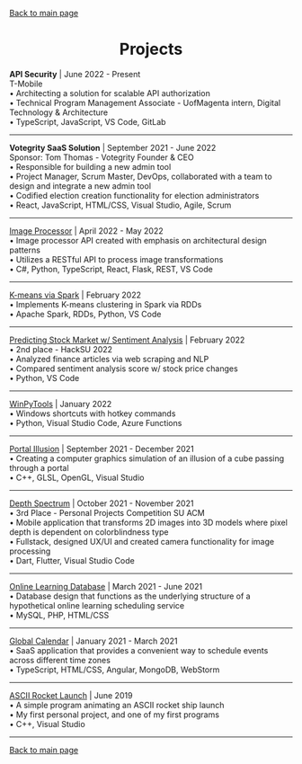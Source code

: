 [Back to main page](./../README.md)

<h1 align="center">Projects</h1>

**API Security** | June 2022 - Present\
T-Mobile\
• Architecting a solution for scalable API authorization\
• Technical Program Management Associate - UofMagenta intern, Digital Technology & Architecture\
• TypeScript, JavaScript, VS Code, GitLab

---

**Votegrity SaaS Solution** | September 2021 - June 2022\
Sponsor: Tom Thomas - Votegrity Founder & CEO\
• Responsible for building a new admin tool\
• Project Manager, Scrum Master, DevOps, collaborated with a team to design and integrate a new admin tool\
• Codified election creation functionality for election administrators\
• React, JavaScript, HTML/CSS, Visual Studio, Agile, Scrum

---

[Image Processor](https://github.com/thoresonjd/image-processor) | April 2022 - May 2022\
• Image processor API created with emphasis on architectural design patterns\
• Utilizes a RESTful API to process image transformations\
• C#, Python, TypeScript, React, Flask, REST, VS Code

---

[K-means via Spark](https://github.com/thoresonjd/k-means_spark) | February 2022\
• Implements K-means clustering in Spark via RDDs\
• Apache Spark, RDDs, Python, VS Code

---

[Predicting Stock Market w/ Sentiment Analysis](https://github.com/a-wallen/stm-toolkit) | February 2022\
• 2nd place - HackSU 2022\
• Analyzed finance articles via web scraping and NLP\
• Compared sentiment analysis score w/ stock price changes\
• Python, VS Code

---

[WinPyTools](https://github.com/thoresonjd/WinPyTools) | January 2022\
• Windows shortcuts with hotkey commands\
• Python, Visual Studio Code, Azure Functions

---

[Portal Illusion](https://github.com/thoresonjd/ComputerGraphics/tree/main/Apps/PortalIllusion) | September 2021 - December 2021\
•	Creating a computer graphics simulation of an illusion of a cube passing through a portal\
•	C++, GLSL, OpenGL, Visual Studio

---

[Depth Spectrum](https://github.com/varelandrew/DepthSpectrum) | October 2021 - November 2021\
• 3rd Place - Personal Projects Competition SU ACM\
•	Mobile application that transforms 2D images into 3D models where pixel depth is dependent on colorblindness type\
•	Fullstack, designed UX/UI and created camera functionality for image processing\
•	Dart, Flutter, Visual Studio Code

---

[Online Learning Database](https://github.com/thoresonjd/online-learning-database) | March 2021 - June 2021\
•	Database design that functions as the underlying structure of a hypothetical online learning scheduling service\
•	MySQL, PHP, HTML/CSS

---

[Global Calendar](https://github.com/Alex-Sheardown/Global-Calendar) | January 2021 - March 2021\
•	SaaS application that provides a convenient way to schedule events across different time zones\
•	TypeScript, HTML/CSS, Angular, MongoDB, WebStorm

---

[ASCII Rocket Launch](https://github.com/thoresonjd/ascii-rocket-launch) | June 2019\
• A simple program animating an ASCII rocket ship launch\
•	My first personal project, and one of my first programs\
• C++, Visual Studio

---

[Back to main page](./../README.md)
